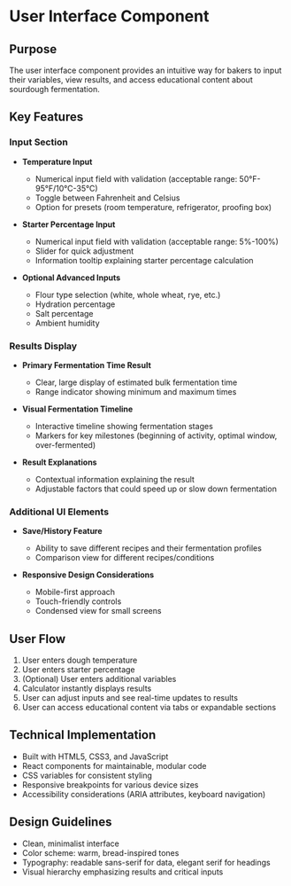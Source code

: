 # User Interface Component

## Purpose
The user interface component provides an intuitive way for bakers to input their variables, view results, and access educational content about sourdough fermentation.

## Key Features

### Input Section
- **Temperature Input**
  - Numerical input field with validation (acceptable range: 50°F-95°F/10°C-35°C)
  - Toggle between Fahrenheit and Celsius
  - Option for presets (room temperature, refrigerator, proofing box)
  
- **Starter Percentage Input**
  - Numerical input field with validation (acceptable range: 5%-100%)
  - Slider for quick adjustment
  - Information tooltip explaining starter percentage calculation
  
- **Optional Advanced Inputs**
  - Flour type selection (white, whole wheat, rye, etc.)
  - Hydration percentage
  - Salt percentage
  - Ambient humidity

### Results Display
- **Primary Fermentation Time Result**
  - Clear, large display of estimated bulk fermentation time
  - Range indicator showing minimum and maximum times
  
- **Visual Fermentation Timeline**
  - Interactive timeline showing fermentation stages
  - Markers for key milestones (beginning of activity, optimal window, over-fermented)
  
- **Result Explanations**
  - Contextual information explaining the result
  - Adjustable factors that could speed up or slow down fermentation
  
### Additional UI Elements
- **Save/History Feature**
  - Ability to save different recipes and their fermentation profiles
  - Comparison view for different recipes/conditions
  
- **Responsive Design Considerations**
  - Mobile-first approach
  - Touch-friendly controls
  - Condensed view for small screens

## User Flow
1. User enters dough temperature
2. User enters starter percentage
3. (Optional) User enters additional variables
4. Calculator instantly displays results
5. User can adjust inputs and see real-time updates to results
6. User can access educational content via tabs or expandable sections

## Technical Implementation
- Built with HTML5, CSS3, and JavaScript
- React components for maintainable, modular code
- CSS variables for consistent styling
- Responsive breakpoints for various device sizes
- Accessibility considerations (ARIA attributes, keyboard navigation)

## Design Guidelines
- Clean, minimalist interface
- Color scheme: warm, bread-inspired tones
- Typography: readable sans-serif for data, elegant serif for headings
- Visual hierarchy emphasizing results and critical inputs

